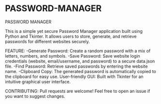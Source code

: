 # PASSWORD-MANAGER
PASSWORD MANAGER


This is a simple yet secure Password Manager application built using Python and Tkinter. It allows users to store, generate, and retrieve passwords for different websites securely.


FEATURE:
-Generate Password: Create a random password with a mix of letters, numbers, and symbols.
-Save Password: Save website login credentials (website, email/username, and password) to a secure data.json file.
-Find Password: Retrieve saved passwords by entering the website name.
-Clipboard Copy: The generated password is automatically copied to the clipboard for easy use.
User-friendly GUI: Built with Tkinter for an intuitive graphical user interface.

CONTRIBUTING: Pull requests are welcome! Feel free to open an issue if you want to suggest changes.



